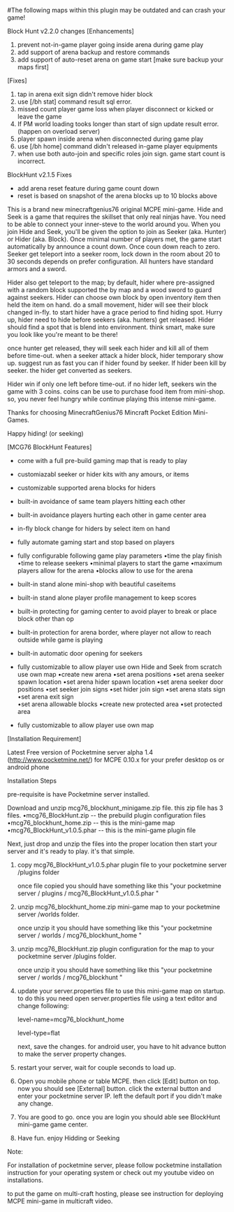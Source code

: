 
#The following maps within this plugin may be outdated and can crash your game!


Block Hunt v2.2.0 changes
[Enhancements]
1. prevent not-in-game player going inside arena during game play
2. add support of arena backup and restore commands
3. add support of auto-reset arena on game start  [make sure backup your maps first]

[Fixes]
1. tap in arena exit sign didn't remove hider block
2. use [/bh stat] command result sql error.
3. missed count player game loss when player disconnect or kicked or leave the game
4. If PM world loading tooks longer than start of sign update result error. (happen on overload server)
5. player spawn inside arena when disconnected during game play
6. use [/bh home] command didn't released in-game player equipments
7. when use both auto-join and specific roles join sign. game start count is incorrect.


BlockHunt v2.1.5 Fixes

- add arena reset feature during game count down
- reset is based on snapshot of the arena blocks up to 10 blocks above


This is a brand new minecraftgenius76 original MCPE mini-game. Hide and Seek is a game that requires the skillset that only real ninjas have. You need to be able to connect your inner-steve to the world around you. When you join Hide and Seek, you'll be given the option to join as Seeker (aka. Hunter) or Hider (aka. Block).  Once minimal number of players met, the game start automatically by announce a count down.  Once coun down reach to zero.  Seeker get teleport into a seeker room, lock down in the room about 20 to 30 seconds depends on prefer configuration. All hunters have standard armors and a sword.   

Hider also get teleport to the map; by default, hider where pre-assigned with a random block supported the by map and a wood sword to guard against seekers. Hider can choose own block by open inventory item then held the item on hand.  do a small movement, hider will see their block changed in-fly.  to start hider have a grace period to find hiding spot. Hurry up, hider need to hide before seekers (aka. hunters) get released. Hider should find a spot that is blend into environment.  think smart, make sure you look like you're meant to be there!

once hunter get released, they will seek each hider and kill all of them before time-out. when a seeker attack a hider block, hider temporary show up. suggest run as fast you can if hider found by seeker.  If hider been kill by seeker. the hider get converted as seekers. 

Hider win if only one left before time-out. if no hider left, seekers win the game with 3 coins.   coins can be use to purchase food item from mini-shop. so, you never feel hungry while continue playing this intense mini-game.  

Thanks for choosing MinecraftGenius76 Mincraft Pocket Edition Mini-Games.  

Happy hiding! (or seeking)


[MCG76 BlockHunt Features]

- come with a full pre-build gaming map that is ready to play

- customiazabl seeker or hider kits with any amours, or items

- customizable supported arena blocks for hiders

- built-in avoidance of same team players hitting each other

- built-in avoidance players hurting each other in game center area

- in-fly block change for hiders by select item on hand

- fully automate gaming start and stop based on players

- fully configurable following game play parameters
•time the play finish
•time to release seekers
•minimal players to start the game
•maximum players allow for the arena
•blocks allow to use for the arena

- built-in stand alone mini-shop with beautiful caseitems

- built-in stand alone player profile management to keep scores

- built-in protecting for gaming center to avoid player to break or place block other than op

- built-in protection for arena border, where player not allow to reach outside while game is playing

- built-in automatic door opening for seekers

- fully customizable to allow player use own Hide and Seek from scratch use own map
•create new arena
•set arena positions
•set arena seeker spawn location
•set arena hider spawn location
•set arena seeker door positions
•set seeker join signs
•set hider join sign
•set arena stats sign
•set arena exit sign  
•set arena allowable blocks
•create new protected area
•set protected area

 - fully customizable to allow player use own map

 
[Installation Requirement]

Latest Free version of Pocketmine server alpha 1.4 (http://www.pocketmine.net/) for MCPE 0.10.x for your prefer desktop os or android phone

Installation Steps

pre-requisite is have Pocketmine server installed.

Download and unzip mcg76_blockhunt_minigame.zip file. this zip file has 3 files.
•mcg76_BlockHunt.zip  --  the prebuild plugin configuration files
•mcg76_blockhunt_home.zip -- this is the mini-game map
•mcg76_BlockHunt_v1.0.5.phar -- this is the mini-game plugin file

Next, just drop and unzip the files into the proper location then start your server and it's ready to play. it's that simple.

1. copy mcg76_BlockHunt_v1.0.5.phar  plugin file to your pocketmine server /plugins folder  

   once file copied you should have something like this  "your pocketmine server / plugins / mcg76_BlockHunt_v1.0.5.phar "

2. unzip mcg76_blockhunt_home.zip   mini-game map to your pocketmine server /worlds folder.  

    once unzip it you should have something like this  "your pocketmine server / worlds / mcg76_blockhunt_home "

3. unzip mcg76_BlockHunt.zip  plugin configuration for the map to your pocketmine server /plugins folder.  

    once unzip it you should have something like this  "your pocketmine server / worlds / mcg76_blockhunt "

4. update your server.properties file to use this mini-game map on startup. to do this you need open server.properties file using a text editor and change following:

    level-name=mcg76_blockhunt_home

    level-type=flat

   next, save the changes.   for android user, you have to hit advance button to make the server property changes.  

5. restart your server, wait for couple seconds to load up.

6. Open you mobile phone or table MCPE. then click [Edit] button on top. now you should see [External] button. click the external button and enter your pocketmine server IP. left the default port if you didn't make any change. 

7.  You are good to go.  once you are login you should able see BlockHunt mini-game game center. 

8.  Have fun. enjoy Hidding or Seeking

 

Note:

For installation of pocketmine server, please follow pocketmine installation instruction for your operating system or check out my youtube video on installations.

to put the game on multi-craft hosting, please see instruction for deploying MCPE mini-game in multicraft video. 
 
 
